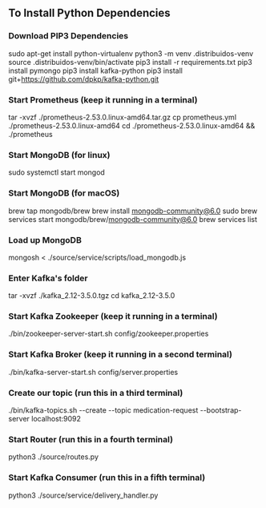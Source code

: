 ## To Install Python Dependencies

### Download PIP3 Dependencies
sudo apt-get install python-virtualenv
python3 -m venv .distribuidos-venv
source .distribuidos-venv/bin/activate
pip3 install -r requirements.txt
pip3 install pymongo
pip3 install kafka-python
pip3 install git+https://github.com/dpkp/kafka-python.git

### Start Prometheus (keep it running in a terminal)
tar -xvzf ./prometheus-2.53.0.linux-amd64.tar.gz
cp prometheus.yml ./prometheus-2.53.0.linux-amd64
cd ./prometheus-2.53.0.linux-amd64 && ./prometheus

### Start MongoDB (for linux)
sudo systemctl start mongod

### Start MongoDB (for macOS)
brew tap mongodb/brew
brew install mongodb-community@6.0
sudo brew services start mongodb/brew/mongodb-community@6.0
brew services list

### Load up MongoDB
mongosh < ./source/service/scripts/load_mongodb.js

### Enter Kafka's folder
tar -xvzf ./kafka_2.12-3.5.0.tgz
cd kafka_2.12-3.5.0

### Start Kafka Zookeeper (keep it running in a terminal)
./bin/zookeeper-server-start.sh config/zookeeper.properties

### Start Kafka Broker (keep it running in a second terminal)
./bin/kafka-server-start.sh config/server.properties

### Create our topic (run this in a third terminal)
./bin/kafka-topics.sh --create --topic medication-request --bootstrap-server localhost:9092

### Start Router (run this in a fourth terminal)
python3 ./source/routes.py

### Start Kafka Consumer (run this in a fifth terminal)
python3 ./source/service/delivery_handler.py